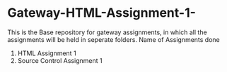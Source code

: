 # Gateway-HTML-Assignment-1-

This is the Base repository for gateway assignments, in which all the assignments will be held in seperate folders.
Name of Assignments done
1) HTML Assignment 1
2) Source Control Assignment 1
